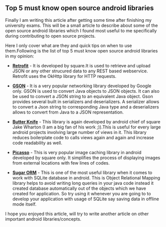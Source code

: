 ## Top 5 must know open source android libraries

Finally I am writing this article after getting some time after finishing my university exams.
This will be a small article to describe about some of the open source android libraries which I found most useful to me specifically during contributing to open source projects.

Here I only cover what are they and quick tips on when to use them.Following is the list of top 5 must know open source android
libraries in my opinion:

- **[Retrofit](http://square.github.io/retrofit/)** - It is developed by square.It is used to retrieve and upload JSON or any other strucured data to any REST based webservice. Retrofit uses the OkHttp library for HTTP requests.

- **[GSON](https://github.com/google/gson)** - It is a very popular networking library developed by Google only. GSON is used to convert Java objects to JSON objects. It can also be used to convert a JSON string to an equivalent Java object.
Gson provides several built in serializers and deserializers. A serializer allows to convert a Json string to corresponding Java type and a deserializers allows to convert from Java to a JSON representation. 

- **[Butter Knife](http://jakewharton.github.io/butterknife/)** - This library is again developed by android chief of square Jake Wharton (I am a big fan of his work ;)).This is useful for every large android projects involving large number of views in it.
This library reduces boilerplate code to calls views again and again and increase code readability as well.

- **[Picasso](http://square.github.io/picasso/)** - This is very popular image caching library in android developed by square only. It simplifies the process of displaying images from external locations with few lines of codes.

- **[Sugar ORM](http://satyan.github.io/sugar/)** - This is one of the most useful library when it comes to work with SQLite database in android.
This is Object Relational Mapping library helps  to avoid writing long queries in your java code instead it created database automatically out of the objects which we have created for application.
So try using it whenever you are going to to develop your application with usage of SQLite say saving data in offline mode itself.

I hope you enjoyed this article, will try to write another article on other important android libraries/concepts.
